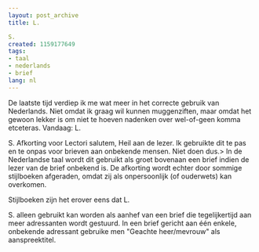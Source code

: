 ```yaml
---
layout: post_archive
title: L.

S.
created: 1159177649
tags:
- taal
- nederlands
- brief
lang: nl
---
```

De laatste tijd verdiep ik me wat meer in het correcte gebruik van Nederlands. Niet omdat ik graag wil kunnen muggenziften, maar omdat het gewoon lekker is om niet te hoeven nadenken over wel-of-geen komma etceteras. Vandaag: L.

S. Afkorting voor Lectori salutem, Heil aan de lezer. Ik gebruikte dit te pas en te onpas voor brieven aan onbekende mensen. Niet doen dus.> In de Nederlandse taal wordt dit gebruikt als groet bovenaan een brief indien de lezer van de brief onbekend is. De afkorting wordt echter door sommige stijlboeken afgeraden, omdat zij als onpersoonlijk (of ouderwets) kan overkomen.

Stijlboeken zijn het erover eens dat L.

S. alleen gebruikt kan worden als aanhef van een brief die tegelijkertijd aan meer adressanten wordt gestuurd. In een brief gericht aan één enkele, onbekende adressant gebruike men "Geachte heer/mevrouw" als aanspreektitel.
